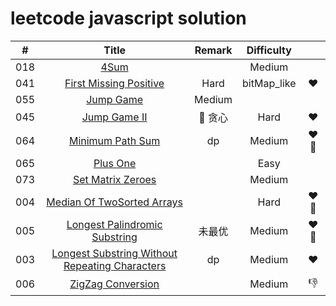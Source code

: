 # leetcode javascript solution

| # | Title | Remark | Difficulty | |
|:--:|:--:|:--:|:--:|:--:|
|018|[4Sum](https://github.com/MoruoFrog/leetcode/blob/master/018__4Sum.js)|  | Medium |
|041|[First Missing Positive](https://github.com/MoruoFrog/leetcode/blob/master/041__FirstMissingPositive.js)| Hard | bitMap_like | :heart: |
|055|[Jump Game](https://github.com/MoruoFrog/leetcode/blob/master/055__JumpGame.js)| Medium |
|045|[Jump Game II](https://github.com/MoruoFrog/leetcode/blob/master/045__JumpGame2.js)| 贪心| Hard | :heart: |
|064|[Minimum Path Sum](https://github.com/MoruoFrog/leetcode/blob/master/064__MinimumPathSum.js)|dp| Medium | :heart: :pushpin:|
|065|[Plus One](https://github.com/MoruoFrog/leetcode/blob/master/065__PlusOne.js)| | Easy |
|073|[Set Matrix Zeroes](https://github.com/MoruoFrog/leetcode/blob/master/073__SetMatrixZeroes.js)| | Medium |
|004|[Median Of TwoSorted Arrays](https://github.com/MoruoFrog/leetcode/blob/master/04__MedianOfTwoSortedArrays.js)|  | Hard | :heart: :pushpin:|
|005|[Longest Palindromic Substring](https://github.com/MoruoFrog/leetcode/blob/master/05__LongestPalindromicSubstring.js)| 未最优 | Medium |:heart: :pushpin: |
|003|[Longest Substring Without Repeating Characters](https://github.com/MoruoFrog/leetcode/blob/master/03__LongestSubstringWithoutRepeatingCharacters.js)| dp | Medium | :heart: |
|006|[ZigZag Conversion](https://github.com/MoruoFrog/leetcode/blob/master/006__ZigZagConversion.js)|  | Medium | :-1: |